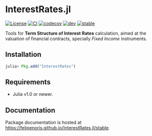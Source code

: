
# InterestRates.jl

[![License][license-img]](LICENSE)
[![CI][ci-img]][ci-url]
[![codecov][codecov-img]][codecov-url]
[![dev][docs-dev-img]][docs-dev-url]
[![stable][docs-stable-img]][docs-stable-url]

[license-img]: http://img.shields.io/badge/license-MIT-brightgreen.svg?style=flat-square
[ci-img]: https://github.com/felipenoris/InterestRates.jl/workflows/CI/badge.svg
[ci-url]: https://github.com/felipenoris/InterestRates.jl/actions?query=workflow%3ACI
[codecov-img]: https://img.shields.io/codecov/c/github/felipenoris/InterestRates.jl/master.svg?label=codecov&style=flat-square
[codecov-url]: http://codecov.io/github/felipenoris/InterestRates.jl?branch=master
[docs-dev-img]: https://img.shields.io/badge/docs-dev-blue.svg?style=flat-square
[docs-dev-url]: https://felipenoris.github.io/InterestRates.jl/dev
[docs-stable-img]: https://img.shields.io/badge/docs-stable-blue.svg?style=flat-square
[docs-stable-url]: https://felipenoris.github.io/InterestRates.jl/stable

Tools for **Term Structure of Interest Rates** calculation, aimed at the valuation of financial contracts,
specially *Fixed Income* instruments.

## Installation

```julia
julia> Pkg.add("InterestRates")
```

## Requirements

* Julia v1.0 or newer.

## Documentation

Package documentation is hosted at https://felipenoris.github.io/InterestRates.jl/stable.
